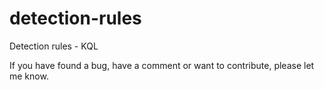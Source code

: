 # detection-rules
Detection rules - KQL

If you have found a bug, have a comment or want to contribute, please let me know.
